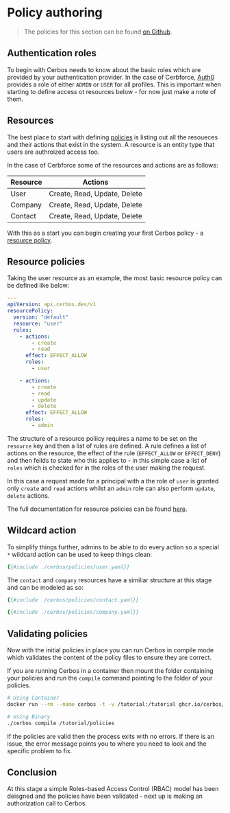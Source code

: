 # Policy authoring

> The policies for this section can be found [on Github](https://github.com/cerbos/tutorial/tree/main/src/03-resource-definition/cerbos).

## Authentication roles

To begin with Cerbos needs to know about the basic roles which are provided by your authentication provider. In the case of Cerbforce, [Auth0](https://cerbos.dev/ecosystem/cerbos-auth0) provides a role of either `ADMIN` or `USER` for all profiles. This is important when starting to define access ot resources below - for now just make a note of them.

## Resources

The best place to start with defining [policies](https://docs.cerbos.dev/cerbos/latest/policies/index.html) is listing out all the resoueces and their actions that exist in the system. A resource is an entity type that users are authroized access too.

In the case of Cerbforce some of the resources and actions are as follows:

| Resource | Actions |
| --- | --- |
| User | Create, Read, Update, Delete |
| Company | Create, Read, Update, Delete |
| Contact | Create, Read, Update, Delete |

With this as a start you can begin creating your first Cerbos policy - a [resource policy](https://docs.cerbos.dev/cerbos/latest/policies/resource_policies.html).


## Resource policies

Taking the user resource as an example, the most basic resource policy can be defined like below:

```yaml
---
apiVersion: api.cerbos.dev/v1
resourcePolicy:
  version: "default" 
  resource: "user"
  rules:
    - actions: 
        - create
        - read
      effect: EFFECT_ALLOW
      roles:
        - user 

    - actions: 
        - create
        - read
        - update
        - delete
      effect: EFFECT_ALLOW
      roles:
        - admin         
```

The structure of a resource poliicy requires a name to be set on the `resource` key and then a list of rules are defined. A rule defines a list of actions on the resource, the effect of the rule (`EFFECT_ALLOW` or `EFFECT_DENY`) and then feilds to state who this applies to - in this simple case a list of `roles` which is checked for in the roles of the user making the request.

In this case a request made for a principal with a the role of `user` is granted only `create` and `read` actions whilst an `admin` role can also perform `update`, `delete` actions.

The full documentation for resource policies can be found [here](https://docs.cerbos.dev/cerbos/latest/policies/resource_policies.html).

## Wildcard action

To simplify things further, admins to be able to do every action so a special `*` wildcard action can be used to keep things clean:

```yaml
{{#include ./cerbos/policies/user.yaml}}  
```

The `contact` and `company` resources have a similiar structure at this stage and can be modeled as so:

```yaml
{{#include ./cerbos/policies/contact.yaml}}
```

```yaml
{{#include ./cerbos/policies/company.yaml}}
```


## Validating policies

Now with the initial policies in place you can run Cerbos in compile mode which validates the content of the policy files to ensure they are correct.

If you are running Cerbos in a container then mount the folder containing your policies and run the `compile` command pointing to the folder of your policies.

```sh
# Using Container
docker run --rm --name cerbos -t -v /tutorial:/tutorial ghcr.io/cerbos/cerbos:latest compile /tutorial/policies

# Using Binary
./cerbos compile /tutorial/policies
```

If the policies are valid then the process exits with no errors. If there is an issue, the error message points you to where you need to look and the specific problem to fix.

## Conclusion

At this stage a simple Roles-based Access Control (RBAC) model has been deisgned and the policies have been validated - next up is making an authorization call to Cerbos.